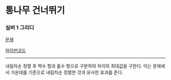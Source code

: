 # 통나무 건너뛰기
### 실버 1 그리디
[문제](https://www.acmicpc.net/problem/11497)

[파이썬코드](11497.py)

---

내림차순 정렬 후 짝수 항과 홀수 항으로 구분하여 차이의 최대값을 구한다.
이는 문제에서 가운데를 기준으로 내림차순 정렬한 것과 유사한 효과를 준다.